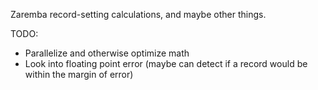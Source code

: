Zaremba record-setting calculations, and maybe other things.

TODO:

- Parallelize and otherwise optimize math
- Look into floating point error (maybe can detect if a record would be within
  the margin of error)

